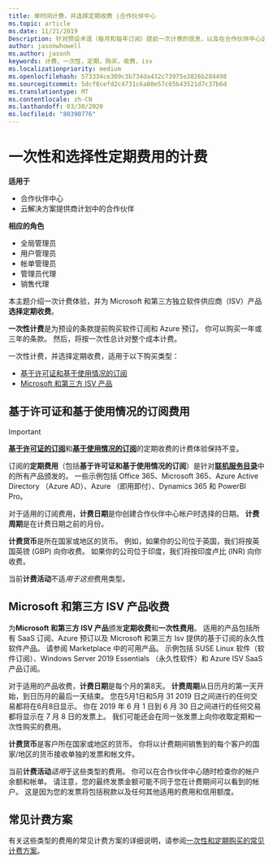 ```yaml
---
title: 单时间计费，并选择定期收费 |合作伙伴中心
ms.topic: article
ms.date: 11/21/2019
Description: 针对预设术语（每月和每年订阅）提前一次计费的信息，以及在合作伙伴中心选择定期收费（适用于 Microsoft 和第三方 ISV 产品）的计费。
author: jasonwhowell
ms.author: jasonh
keywords: 计费，一次性，定期，购买，收费，isv
ms.localizationpriority: medium
ms.openlocfilehash: 573334ce309c3b734da432c73975e3826b284498
ms.sourcegitcommit: 5dcf8cefd2c4731c6a80e57c65b43521d7c37b6d
ms.translationtype: MT
ms.contentlocale: zh-CN
ms.lasthandoff: 03/30/2020
ms.locfileid: "80390776"
---
```

#  <a name="billing-for-one-time-and-select-recurring-charges"></a>一次性和选择性定期费用的计费

**适用于**
- 合作伙伴中心
- 云解决方案提供商计划中的合作伙伴

**相应的角色**
-   全局管理员
-   用户管理员
-   帐单管理员
-   管理员代理
-   销售代理

本主题介绍一次计费体验，并为 Microsoft 和第三方独立软件供应商（ISV）产品**选择定期收费**。 

**一次性计费**是为预设的条款提前购买软件订阅和 Azure 预订。 你可以购买一年或三年的条款。 然后，将按一次性总计对整个成本计费。

一次性计费，并选择定期收费，适用于以下购买类型：

- [基于许可证和基于使用情况的订阅](#license-based-and-usage-based-subscription-charges)
- [Microsoft 和第三方 ISV 产品](#microsoft-and-third-party-isv-product-charges)

## <a name="license-based-and-usage-based-subscription-charges"></a>基于许可证和基于使用情况的订阅费用

> [!IMPORTANT]
> [**基于许可证的订阅**](license-based-billing.md)和[**基于使用情况的订阅**](usage-based-billing.md)的定期收费的计费体验保持不变。

订阅的**定期费用**（包括**基于许可证和基于使用情况的订阅**）是针对[**联机服务目录**](https://partner.microsoft.com/commerce/preferredoffers/list)中的所有产品颁发的。 一些示例包括 Office 365、Microsoft 365、Azure Active Directory （Azure AD）、Azure （即用即付）、Dynamics 365 和 PowerBI Pro。

对于适用的订阅费用，**计费日期**是你创建合作伙伴中心帐户时选择的日期。 **计费周期**是在计费日期之前的月份。

**计费货币**是所在国家或地区的货币。 例如，如果你的公司位于英国，我们将按英国英镑 (GBP) 向你收费。 如果你的公司位于印度，我们将按印度卢比 (INR) 向你收费。

当前**计费活动**不适*用于这些*费用类型。

## <a name="microsoft-and-third-party-isv-product-charges"></a>Microsoft 和第三方 ISV 产品收费

为**Microsoft 和第三方 ISV 产品**颁发**定期收费**和**一次性费用**。 适用的产品包括所有 SaaS 订阅、Azure 预订以及 Microsoft 和第三方 Isv 提供的基于订阅的永久性软件产品。 请参阅 Marketplace 中的可用产品。 示例包括 SUSE Linux 软件（软件订阅）、Windows Server 2019 Essentials （永久性软件）和 Azure ISV SaaS 产品订阅。

对于适用的产品收费，**计费日期**是每个月的第8天。 **计费周期**从日历月的第一天开始，到日历月的最后一天结束。 您在5月1日和5月 31 2019 日之间进行的任何交易都将在6月8日显示。 你在 2019 年 6 月 1 日到 6 月 30 日之间进行的任何交易都将显示在 7 月 8 日的发票上。 我们可能还会在同一张发票上向你收取定期和一次性购买的费用。

**计费货币**是客户所在国家或地区的货币。 你将以计费期间销售到的每个客户的国家/地区的货币接收单独的发票和帐文件。

当前**计费活动***适用*于这些类型的费用。 你可以在合作伙伴中心随时检查你的帐户余额和帐单。 请注意，您的最终发票金额可能不同于您在计费期间可以看到的帐户。 这是因为您的发票将包括税款以及任何其他适用的费用和信用额度。

## <a name="common-billing-scenarios"></a>常见计费方案

有关这些类型的费用的常见计费方案的详细说明，请参阅[一次性和定期购买的常见计费方案](common-billing-scenarios-onetime-recurring.md)。

